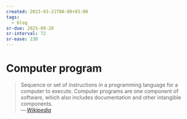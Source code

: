 ```yaml
---
created: 2023-03-21T00:00+03:00
tags:
  - blog
sr-due: 2025-09-20
sr-interval: 72
sr-ease: 230
---
```


# Computer program

> Sequence or set of instructions in a programming language for a computer to execute. Computer programs are one component of software, which also includes documentation and other intangible components.\
> — <cite>[Wikipedia](https://en.wikipedia.org/wiki/Computer_program)</cite>
